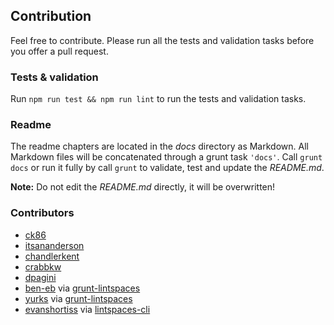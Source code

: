 ## Contribution

Feel free to contribute. Please run all the tests and validation tasks before
you offer a pull request.

### Tests & validation

Run `npm run test && npm run lint` to run the tests and validation tasks.

### Readme

The readme chapters are located in the _docs_ directory as Markdown. All
Markdown files will be concatenated through a grunt task `'docs'`. Call
`grunt docs` or run it fully by call `grunt` to validate, test and
update the _README.md_.

**Note:** Do not edit the _README.md_ directly, it will be overwritten!

### Contributors

- [ck86](https://github.com/ck86)
- [itsananderson](https://github.com/itsananderson)
- [chandlerkent](https://github.com/chandlerkent)
- [crabbkw](https://github.com/crabbkw)
- [dpagini](https://github.com/dpagini)
- [ben-eb](https://github.com/ben-eb) via [grunt-lintspaces](https://github.com/schorfES/grunt-lintspaces/)
- [yurks](https://github.com/yurks) via [grunt-lintspaces](https://github.com/schorfES/grunt-lintspaces/)
- [evanshortiss](https://github.com/evanshortiss) via [lintspaces-cli](https://github.com/evanshortiss/lintspaces-cli)
